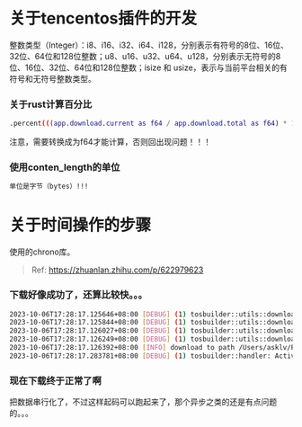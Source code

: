 # 关于tencentos插件的开发

整数类型（Integer）：i8、i16、i32、i64、i128，分别表示有符号的8位、16位、32位、64位和128位整数；u8、u16、u32、u64、u128，分别表示无符号的8位、16位、32位、64位和128位整数；isize 和 usize，表示与当前平台相关的有符号和无符号整数类型。

### 关于rust计算百分比

```bash
.percent(((app.download.current as f64 / app.download.total as f64) * 100.0) as u16)
```

注意，需要转换成为f64才能计算，否则回出现问题！！！

### 使用conten_length的单位

```bash
单位是字节（bytes）!!!
```

# 关于时间操作的步骤

使用的chrono库。

> Ref: https://zhuanlan.zhihu.com/p/622979623

### 下载好像成功了，还算比较快。。。

```bash
2023-10-06T17:28:17.125646+08:00 [DEBUG] (1) tosbuilder::utils::downloader: downloaded 297088514/335544320 cost(35 s), 
2023-10-06T17:28:17.125844+08:00 [DEBUG] (1) tosbuilder::utils::downloader: downloaded 297104898/335544320 cost(35 s), 
2023-10-06T17:28:17.126027+08:00 [DEBUG] (1) tosbuilder::utils::downloader: downloaded 297107905/335544320 cost(35 s), 
2023-10-06T17:28:17.126249+08:00 [DEBUG] (1) tosbuilder::utils::downloader: downloaded 297118082/335544320 cost(35 s), 
2023-10-06T17:28:17.126392+08:00 [INFO] download to path /Users/asklv/Projects/TSOC/TOS-Builder/v2.5.0.zip ok
2023-10-06T17:28:17.283781+08:00 [DEBUG] (1) tosbuilder::handler: Activate modules: TOSDownload(Version) Key event: KeyEvent { code: Char('c'), modifiers: CONTROL, kind: Press, state: NONE }
```

### 现在下载终于正常了啊

把数据串行化了，不过这样起码可以跑起来了，那个异步之类的还是有点问题的。。。